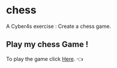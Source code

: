 # chess

A Cyber4s exercise : Create a chess game.



## Play my chess Game !


To play the game click [Here](). :point_left:
